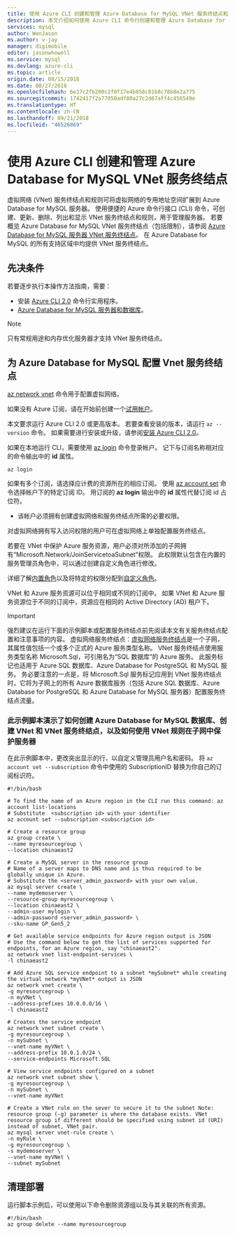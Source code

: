```yaml
---
title: 使用 Azure CLI 创建和管理 Azure Database for MySQL VNet 服务终结点和规则 | Microsoft Docs
description: 本文介绍如何使用 Azure CLI 命令行创建和管理 Azure Database for MySQL VNet 服务终结点和规则。
services: mysql
author: WenJason
ms.author: v-jay
manager: digimobile
editor: jasonwhowell
ms.service: mysql
ms.devlang: azure-cli
ms.topic: article
origin.date: 08/15/2018
ms.date: 08/27/2018
ms.openlocfilehash: 6e37c2fb200c2f0f17e4b858c81b8c78b8e2a775
ms.sourcegitcommit: 1742417f2a77050adf80a27c2d67aff4c456549e
ms.translationtype: HT
ms.contentlocale: zh-CN
ms.lasthandoff: 09/21/2018
ms.locfileid: "46526869"
---
```

# <a name="create-and-manage-azure-database-for-mysql-vnet-service-endpoints-using-azure-cli"></a>使用 Azure CLI 创建和管理 Azure Database for MySQL VNet 服务终结点
虚拟网络 (VNet) 服务终结点和规则可将虚拟网络的专用地址空间扩展到 Azure Database for MySQL 服务器。 使用便捷的 Azure 命令行接口 (CLI) 命令，可创建、更新、删除、列出和显示 VNet 服务终结点和规则，用于管理服务器。 若要概览 Azure Database for MySQL VNet 服务终结点（包括限制），请参阅 [Azure Database for MySQL 服务器 VNet 服务终结点](concepts-data-access-and-security-vnet.md)。 在 Azure Database for MySQL 的所有支持区域中均提供 VNet 服务终结点。

## <a name="prerequisites"></a>先决条件
若要逐步执行本操作方法指南，需要：
- 安装 [Azure CLI 2.0](/cli/install-azure-cli?view=azure-cli-latest) 命令行实用程序。
- [Azure Database for MySQL 服务器和数据库](quickstart-create-mysql-server-database-using-azure-cli.md)。

> [!NOTE]
> 只有常规用途和内存优化服务器才支持 VNet 服务终结点。

## <a name="configure-vnet-service-endpoints-for-azure-database-for-mysql"></a>为 Azure Database for MySQL 配置 Vnet 服务终结点
[az network vnet](https://docs.azure.cn/cli/network/vnet?view=azure-cli-latest) 命令用于配置虚拟网络。

如果没有 Azure 订阅，请在开始前创建一个[试用帐户](https://www.azure.cn/zh-cn/pricing/1rmb-trial-full/?form-type=identityauth)。

本文要求运行 Azure CLI 2.0 或更高版本。 若要查看安装的版本，请运行 `az --version` 命令。 如果需要进行安装或升级，请参阅[安装 Azure CLI 2.0]( /cli/install-azure-cli)。 

如果在本地运行 CLI，需要使用 [az login](/cli/authenticate-azure-cli?view=azure-cli-latest) 命令登录帐户。 记下与订阅名称相对应的命令输出中的 **id** 属性。
```azurecli
az login
```

如果有多个订阅，请选择应计费的资源所在的相应订阅。 使用 [az account set](/cli/account?view=azure-cli-latest#az-account-set) 命令选择帐户下的特定订阅 ID。 用订阅的 **az login** 输出中的 **id** 属性代替订阅 id 占位符。

- 该帐户必须拥有创建虚拟网络和服务终结点所需的必要权限。

对虚拟网络拥有写入访问权限的用户可在虚拟网络上单独配置服务终结点。

若要在 VNet 中保护 Azure 服务资源，用户必须对所添加的子网拥有“Microsoft.Network/JoinServicetoaSubnet”权限。 此权限默认包含在内置的服务管理员角色中，可以通过创建自定义角色进行修改。

详细了解[内置角色](https://docs.azure.cn/active-directory/role-based-access-built-in-roles)以及将特定的权限分配到[自定义角色](https://docs.azure.cn/active-directory/role-based-access-control-custom-roles)。

VNet 和 Azure 服务资源可以位于相同或不同的订阅中。 如果 VNet 和 Azure 服务资源位于不同的订阅中，资源应在相同的 Active Directory (AD) 租户下。

> [!IMPORTANT]
> 强烈建议在运行下面的示例脚本或配置服务终结点前先阅读本文有关服务终结点配置和注意事项的内容。 虚拟网络服务终结点：[虚拟网络服务终结点](../virtual-network/virtual-network-service-endpoints-overview.md)是一个子网，其属性值包括一个或多个正式的 Azure 服务类型名称。 VNet 服务终结点使用服务类型名称 Microsoft.Sql，可引用名为“SQL 数据库”的 Azure 服务。 此服务标记也适用于 Azure SQL 数据库、Azure Database for PostgreSQL 和 MySQL 服务。 务必要注意的一点是，将 Microsoft.Sql 服务标记应用到 VNet 服务终结点时，它将为子网上的所有 Azure 数据库服务（包括 Azure SQL 数据库、Azure Database for PostgreSQL 和 Azure Database for MySQL 服务器）配置服务终结点流量。 
> 

### <a name="sample-script-to-create-an-azure-database-for-mysql-database-create-a-vnet-vnet-service-endpoint-and-secure-the-server-to-the-subnet-with-a-vnet-rule"></a>此示例脚本演示了如何创建 Azure Database for MySQL 数据库、创建 VNet 和 VNet 服务终结点，以及如何使用 VNet 规则在子网中保护服务器
在此示例脚本中，更改突出显示的行，以自定义管理员用户名和密码。 将 `az account set --subscription` 命令中使用的 SubscriptionID 替换为你自己的订阅标识符。
```cli
#!/bin/bash

# To find the name of an Azure region in the CLI run this command: az account list-locations
# Substitute  <subscription id> with your identifier
az account set --subscription <subscription id>

# Create a resource group
az group create \
--name myresourcegroup \
--location chinaeast2

# Create a MySQL server in the resource group
# Name of a server maps to DNS name and is thus required to be globally unique in Azure.
# Substitute the <server_admin_password> with your own value.
az mysql server create \
--name mydemoserver \
--resource-group myresourcegroup \
--location chinaeast2 \
--admin-user mylogin \
--admin-password <server_admin_password> \
--sku-name GP_Gen5_2

# Get available service endpoints for Azure region output is JSON
# Use the command below to get the list of services supported for endpoints, for an Azure region, say "chinaeast2".
az network vnet list-endpoint-services \
-l chinaeast2

# Add Azure SQL service endpoint to a subnet *mySubnet* while creating the virtual network *myVNet* output is JSON
az network vnet create \
-g myresourcegroup \
-n myVNet \
--address-prefixes 10.0.0.0/16 \
-l chinaeast2

# Creates the service endpoint
az network vnet subnet create \
-g myresourcegroup \
-n mySubnet \
--vnet-name myVNet \
--address-prefix 10.0.1.0/24 \
--service-endpoints Microsoft.SQL

# View service endpoints configured on a subnet
az network vnet subnet show \
-g myresourcegroup \
-n mySubnet \
--vnet-name myVNet

# Create a VNet rule on the sever to secure it to the subnet Note: resource group (-g) parameter is where the database exists. VNet resource group if different should be specified using subnet id (URI) instead of subnet, VNet pair.
az mysql server vnet-rule create \
-n myRule \
-g myresourcegroup \
-s mydemoserver \
--vnet-name myVNet \
--subnet mySubnet
```

## <a name="clean-up-deployment"></a>清理部署
运行脚本示例后，可以使用以下命令删除资源组以及与其关联的所有资源。
```cli
#!/bin/bash
az group delete --name myresourcegroup
```